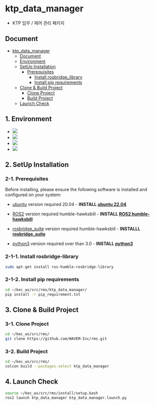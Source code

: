 # ktp_data_manager
- KTP 임무 / 제어 관리 패키지

## Document
- [ktp_data_manager](#ktp_data_manager)
  - [Document](#document)
  - [Environment](#1-environment)
  - [SetUp Installation](#2-setup-installation)
    - [Prerequisites](#2-1-prerequisites)
      - [Install rosbridge_library](#2-1-1-install-rosbridge-library)
      - [Install pip requirements](#2-1-2-install-pip-requirements)
  - [Clone & Build Project](#3-clone--build-project)
    - [Clone Project](#3-1-clone-project)
    - [Build Project](#3-2-build-project)
  - [Launch Check](#4-build-check)


## 1. Environment
* <img src="https://img.shields.io/badge/ROS2 humble-22314E?style=for-the-badge&logo=ros&logoColor=white">
* <img src="https://img.shields.io/badge/ubuntu 22.04-E95420?style=for-the-badge&logo=ubuntu&logoColor=white">
* <img src="https://img.shields.io/badge/python 3.10.12-3670A0?style=for-the-badge&logo=python&logoColor=ffdd54">
* <img src="https://img.shields.io/badge/CMake-064F8C.svg?style=for-the-badge&logo=cmake&logoColor=white">

## 2. SetUp Installation

### 2-1. Prerequisites

Before installing, please ensure the following software is installed and configured on your system:

- [ubuntu](https://ubuntu.com/) version required 20.04 - **INSTALL [ubuntu 22.04](https://ubuntu.com/)**

- [ROS2](https://index.ros.org/doc/ros2/Installation/) version required humble-hawksbill -
  **INSTALL [ROS2 humble-hawksbill](https://docs.ros.org/en/humble/Installation/Ubuntu-Install-Debians.html)**

- [rosbridge_suite](https://github.com/RobotWebTools/rosbridge_suite) version required humble-hawksbill -
  **INSTALLL [rosbridge_suite](https://github.com/RobotWebTools/rosbridge_suite)**

- [python3](https://www.python.org/downloads/) version required over than 3.0 - 
  **INSTALL [python3](https://www.python.org/downloads/)**

### 2-1-1. Install rosbridge-library
```bash
sudo apt-get install ros-humble-rosbridge-library
```

### 2-1-2. Install pip requirements
```bash
cd ~/kec_ws/src/rms/ktp_data_manager/
pip install -r pip_requirement.txt
```

## 3. Clone & Build Project

### 3-1. Clone Project
```bash
cd ~/kec_ws/src/rms/
git clone https://github.com/WAVEM-Inc/rms.git
```

### 3-2. Build Project
```bash
cd ~/kec_ws/src/rms/
colcon build --packages-select ktp_data_manager
```

## 4. Launch Check
```bash
source ~/kec_ws/src/rms/install/setup.bash
ros2 launch ktp_data_manager ktp_data_manager.launch.py
```